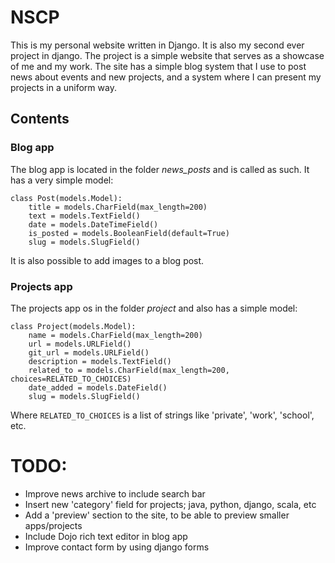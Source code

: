 # NSCP
This is my personal website written in Django. It is also my second ever project in django.
The project is a simple website that serves as a showcase of me and my work. The site has a 
simple blog system that I use to post news about events and new projects, and a system where
I can present my projects in a uniform way.

## Contents

### Blog app
The blog app is located in the folder *news_posts* and is called as such. It has a very simple model:

    class Post(models.Model):
        title = models.CharField(max_length=200)
        text = models.TextField()
        date = models.DateTimeField()
        is_posted = models.BooleanField(default=True)
        slug = models.SlugField()

It is also possible to add images to a blog post.

### Projects app
The projects app os in the folder *project* and also has a simple model:

    class Project(models.Model):
        name = models.CharField(max_length=200)
        url = models.URLField()
        git_url = models.URLField()
        description = models.TextField()
        related_to = models.CharField(max_length=200, choices=RELATED_TO_CHOICES)
        date_added = models.DateField()
        slug = models.SlugField()

Where `RELATED_TO_CHOICES` is a list of strings like 'private', 'work', 'school', etc.


# TODO:

- Improve news archive to include search bar
- Insert new 'category' field for projects; java, python, django, scala, etc
- Add a 'preview' section to the site, to be able to preview smaller apps/projects
- Include Dojo rich text editor in blog app
- Improve contact form by using django forms


